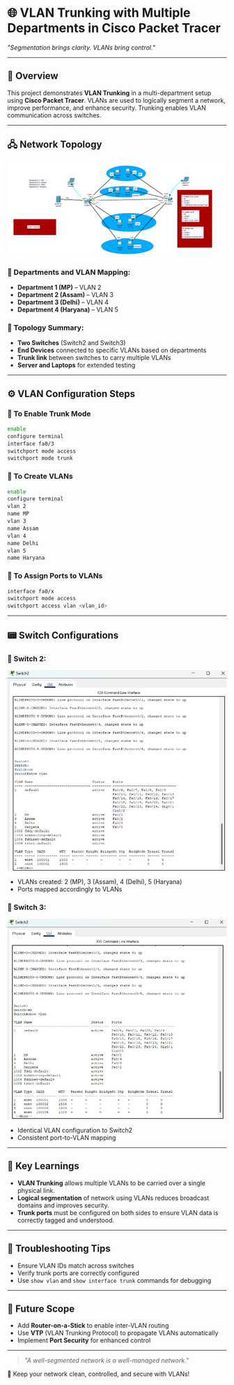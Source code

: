# 🌐 VLAN Trunking with Multiple Departments in Cisco Packet Tracer

*"Segmentation brings clarity. VLANs bring control."*

---

## 📖 Overview

This project demonstrates **VLAN Trunking** in a multi-department setup using **Cisco Packet Tracer**. VLANs are used to logically segment a network, improve performance, and enhance security. Trunking enables VLAN communication across switches.

---

## 🖧 Network Topology

![VLAN Trunking Topology](https://github.com/21Lalit/Networking-projects/blob/main/VLAN-Trunking/VLAN-Trunking.png)

### 🏢 Departments and VLAN Mapping:

* **Department 1 (MP)** – VLAN 2
* **Department 2 (Assam)** – VLAN 3
* **Department 3 (Delhi)** – VLAN 4
* **Department 4 (Haryana)** – VLAN 5

### 🔌 Topology Summary:

* **Two Switches** (Switch2 and Switch3)
* **End Devices** connected to specific VLANs based on departments
* **Trunk link** between switches to carry multiple VLANs
* **Server and Laptops** for extended testing

---

## ⚙️ VLAN Configuration Steps

### 🚀 To Enable Trunk Mode

```bash
enable
configure terminal
interface fa0/3
switchport mode access
switchport mode trunk
```

### 🧱 To Create VLANs

```bash
enable
configure terminal
vlan 2
name MP
vlan 3
name Assam
vlan 4
name Delhi
vlan 5
name Haryana
```

### 🔧 To Assign Ports to VLANs

```bash
interface fa0/x
switchport mode access
switchport access vlan <vlan_id>
```

---

## 📟 Switch Configurations

### 📘 Switch 2:

![Switch2 Config](https://github.com/21Lalit/Networking-projects/blob/main/VLAN-Trunking/Switch2-Configurations.png)

* VLANs created: 2 (MP), 3 (Assam), 4 (Delhi), 5 (Haryana)
* Ports mapped accordingly to VLANs

### 📙 Switch 3:

![Switch3 Config](https://github.com/21Lalit/Networking-projects/blob/main/VLAN-Trunking/Switch3-Configurations.png)

* Identical VLAN configuration to Switch2
* Consistent port-to-VLAN mapping

---

## 🧪 Key Learnings

* **VLAN Trunking** allows multiple VLANs to be carried over a single physical link.
* **Logical segmentation** of network using VLANs reduces broadcast domains and improves security.
* **Trunk ports** must be configured on both sides to ensure VLAN data is correctly tagged and understood.

---

## 📌 Troubleshooting Tips

* Ensure VLAN IDs match across switches
* Verify trunk ports are correctly configured
* Use `show vlan` and `show interface trunk` commands for debugging

---

## 🎯 Future Scope

* Add **Router-on-a-Stick** to enable inter-VLAN routing
* Use **VTP** (VLAN Trunking Protocol) to propagate VLANs automatically
* Implement **Port Security** for enhanced control

---

> *"A well-segmented network is a well-managed network."*

📡 Keep your network clean, controlled, and secure with VLANs!
